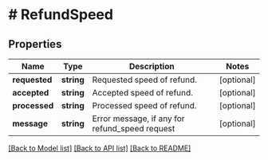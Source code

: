 # # RefundSpeed

## Properties

Name | Type | Description | Notes
------------ | ------------- | ------------- | -------------
**requested** | **string** | Requested speed of refund. | [optional]
**accepted** | **string** | Accepted speed of refund. | [optional]
**processed** | **string** | Processed speed of refund. | [optional]
**message** | **string** | Error message, if any for refund_speed request | [optional]

[[Back to Model list]](../../README.md#models) [[Back to API list]](../../README.md#endpoints) [[Back to README]](../../README.md)
